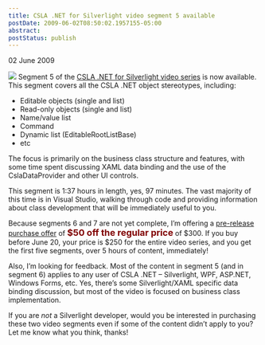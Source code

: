 ```yaml
---
title: CSLA .NET for Silverlight video segment 5 available
postDate: 2009-06-02T08:50:02.1957155-05:00
abstract: 
postStatus: publish
---
```

02 June 2009

![](http://download.lhotka.net/images/csla_light_video.png) Segment 5 of the [CSLA .NET for Silverlight video series](http://store.lhotka.net) is now available. This segment covers all the CSLA .NET object stereotypes, including:

- Editable objects (single and list)
- Read-only objects (single and list)
- Name/value list
- Command
- Dynamic list (EditableRootListBase)
- etc


The focus is primarily on the business class structure and features, with some time spent discussing XAML data binding and the use of the CslaDataProvider and other UI controls.

This segment is 1:37 hours in length, yes, 97 minutes. The vast majority of this time is in Visual Studio, walking through code and providing information about class development that will be immediately useful to you.

Because segments 6 and 7 are not yet complete, I’m offering a [pre-release purchase offer](http://store.lhotka.net/) of **<font color="#800000" size="4">$50 off the regular price</font>** of $300. If you buy before June 20, your price is $250 for the entire video series, and you get the first five segments, over 5 hours of content, immediately!



Also, I’m looking for feedback. Most of the content in segment 5 (and in segment 6) applies to any user of CSLA .NET – Silverlight, WPF, ASP.NET, Windows Forms, etc. Yes, there’s some Silverlight/XAML specific data binding discussion, but most of the video is focused on business class implementation.

If you are *not* a Silverlight developer, would you be interested in purchasing these two video segments even if some of the content didn’t apply to you? Let me know what you think, thanks!
